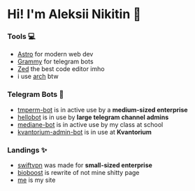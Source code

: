 # Hi! I'm Aleksii Nikitin 👋

### Tools 💻
- [Astro](https://astro.build) for modern web dev
- [Grammy](https://grammy.dev) for telegram bots
- [Zed](https://zed.dev) the best code editor imho
- i use [arch](https://archlinux.org) btw

### Telegram Bots 👾
- [tmperm-bot](https://github.com/mckoda09/tmperm-bot) is in active use by a **medium-sized enterprise**
- [hellobot](https://github.com/mckoda09/hellobot) is in use by **large telegram channel admins**
- [mediane-bot](https://github.com/mckoda09/mediane-bot) is in active use by my class at school
- [kvantorium-admin-bot](https://github.com/mckoda09/kvantorium-admin-bot) is in use at **Kvantorium**

### Landings ✨
- [swiftvpn](https://github.com/mckoda09/swiftvpn) was made for **small-sized enterprise**
- [bioboost](https://github.com/mckoda09/bioboost) is rewrite of not mine shitty page
- [me](https://mckoda09.ru) is my site
